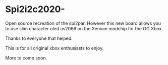 # Spi2i2c2020-
Open source recreation of the spi2par. However this new board  allows you to use slim character oled us2066 on the Xenium modchip for the OG Xbox. 

Thanks to everyone that helped.

This is for all original xbox enthusiasts to enjoy.

More to come soon.


